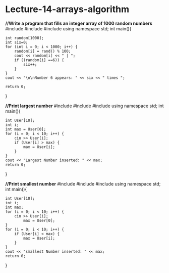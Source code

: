 # Lecture-14-arrays-algorithm


**//Write a program that fills an integer array of 1000 random numbers**
#include <iostream>
#include <array>
#include <algorithm>
using namespace std;
int main(){
	
	int random[1000];
	int six=0;
	for (int i = 0; i < 1000; i++) {
		random[i] = rand() % 100;
		cout << random[i] << " | ";
		if ((random[i] ==6)) {
			six++;
		}
	}
	cout << "\n\nNumber 6 appears: " << six << " times ";

	return 0;
}
                                             
**//Print largest number**
#include <iostream>
#include <array>
#include <algorithm>
using namespace std;
int main(){
	
	int User[10];
	int i;
	int max = User[0];
	for (i = 0; i < 10; i++) {
		cin >> User[i];
		if (User[i] > max) {
			max = User[i];
		}
	}
	cout << "Largest Number inserted: " << max;
	return 0;
}
                                            
**//Print smallest number**
#include <iostream>
#include <array>
#include <algorithm>
using namespace std;
int main(){
	
	int User[10];
	int i;
	int max;
	for (i = 0; i < 10; i++) {
		cin >> User[i];
	        max = User[0];
	}
	for (i = 0; i < 10; i++) {
		if (User[i] < max) {
			max = User[i];
		}
	}
	cout << "smallest Number inserted: " << max;
	return 0;
}                                  

